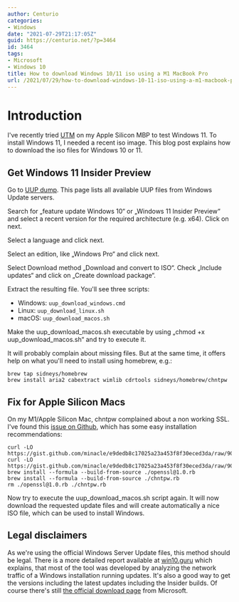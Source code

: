 ```yaml
---
author: Centurio
categories:
- Windows
date: "2021-07-29T21:17:05Z"
guid: https://centurio.net/?p=3464
id: 3464
tags:
- Microsoft
- Windows 10
title: How to download Windows 10/11 iso using a M1 MacBook Pro
url: /2021/07/29/how-to-download-windows-10-11-iso-using-a-m1-macbook-pro/
---
```

# Introduction
I've recently tried [UTM](https://mac.getutm.app) on my Apple Silicon MBP to test Windows 11. To install Windows 11, I needed a recent iso image. This blog post explains how to download the iso files for Windows 10 or 11.

## Get Windows 11 Insider Preview
Go to [UUP dump](https://uupdump.net). This page lists all available UUP files from Windows Update servers.

Search for &#8222;feature update Windows 10&#8220; or &#8222;Windows 11 Insider Preview&#8220; and select a recent version for the required architecture (e.g. x64). Click on next.

Select a language and click next.

Select an edition, like &#8222;Windows Pro&#8220; and click next.

Select Download method &#8222;Download and convert to ISO&#8220;. Check &#8222;Include updates&#8220; and click on &#8222;Create download package&#8220;.

Extract the resulting file. You'll see three scripts:

  * Windows: `uup_download_windows.cmd`
  * Linux: `uup_download_linux.sh`
  * macOS: `uup_download_macos.sh`

Make the uup\_download\_macos.sh executable by using &#8222;chmod +x uup\_download\_macos.sh&#8220; and try to execute it.

It will probably complain about missing files. But at the same time, it offers help on what you'll need to install using homebrew, e.g.:

```
brew tap sidneys/homebrew
brew install aria2 cabextract wimlib cdrtools sidneys/homebrew/chntpw
```

## Fix for Apple Silicon Macs
On my M1/Apple Silicon Mac, chntpw complained about a non working SSL. I've found this [issue on Github](https://github.com/sidneys/homebrew-homebrew/issues/2), which has some easy installation recommendations:

```
curl -LO https://gist.github.com/minacle/e9dedb8c17025a23a453f8f30eced3da/raw/908b944b3fe2e9f348fbe8b8800daebd87b5966c/openssl@1.0.rb
curl -LO https://gist.github.com/minacle/e9dedb8c17025a23a453f8f30eced3da/raw/908b944b3fe2e9f348fbe8b8800daebd87b5966c/chntpw.rb
brew install --formula --build-from-source ./openssl@1.0.rb
brew install --formula --build-from-source ./chntpw.rb
rm ./openssl@1.0.rb ./chntpw.rb
```

Now try to execute the uup\_download\_macos.sh script again. It will now download the requested update files and will create automatically a nice ISO file, which can be used to install Windows.

## Legal disclaimers

As we're using the official Windows Server Update files, this method should be legal. There is a more detailed report available at [win10.guru](https://win10.guru/a-peek-inside-uup-dump/) which explains, that most of the tool was developed by analyzing the network traffic of a Windows installation running updates. It's also a good way to get the versions including the latest updates including the Insider builds. Of course there's still [the official download page](https://www.microsoft.com/en-gb/software-download/windows10ISO) from Microsoft.